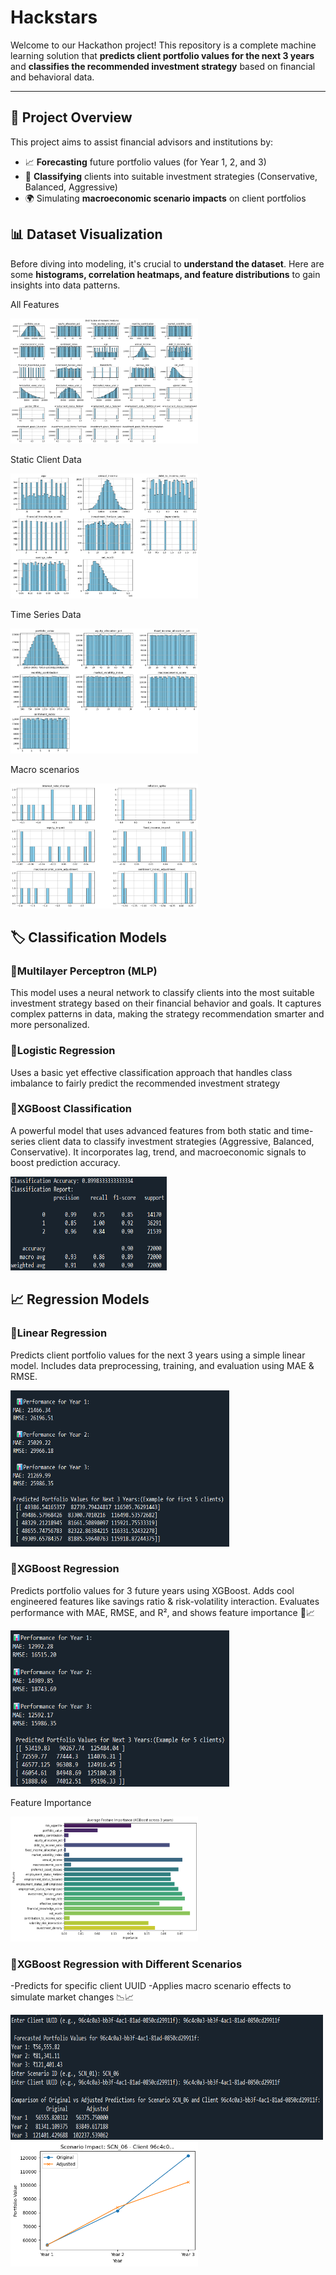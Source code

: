 # Hackstars
Welcome to our Hackathon project! This repository is a complete machine learning solution that **predicts client portfolio values for the next 3 years** and **classifies the recommended investment strategy** based on financial and behavioral data.

---

## 🧠 Project Overview

This project aims to assist financial advisors and institutions by:

- 📈 **Forecasting** future portfolio values (for Year 1, 2, and 3)
- 🧭 **Classifying** clients into suitable investment strategies (Conservative, Balanced, Aggressive)
- 🌍 Simulating **macroeconomic scenario impacts** on client portfolios

## 📊 Dataset Visualization
Before diving into modeling, it's crucial to **understand the dataset**. Here are some **histograms, correlation heatmaps, and feature distributions** to gain insights into data patterns.  

All Features 

<img src="https://github.com/AditiG593/Hackstars/blob/main/Assets/Data%20Visualization.png" width="300" height="200" />

Static Client Data

<img src="https://github.com/AditiG593/Hackstars/blob/main/Assets/Static_Client_Data.png" width="300" height="200" />

Time Series Data

<img src="https://github.com/AditiG593/Hackstars/blob/main/Assets/Time_Series_Data.png" width="300" height="200" />

Macro scenarios

<img src="https://github.com/AditiG593/Hackstars/blob/main/Assets/Macro_scenarios.png" width="300" height="200" />


## 🏷️ Classification Models
### 🚀Multilayer Perceptron (MLP)
This model uses a neural network to classify clients into the most suitable investment strategy based on their financial behavior and goals. It captures complex patterns in data, making the strategy recommendation smarter and more personalized.

### 🚀Logistic Regression
Uses a basic yet effective classification approach that handles class imbalance to fairly predict the recommended investment strategy

### 🚀XGBoost Classification
A powerful model that uses advanced features from both static and time-series client data to classify investment strategies (Aggressive, Balanced, Conservative).
It incorporates lag, trend, and macroeconomic signals to boost prediction accuracy.

<img src="https://raw.githubusercontent.com/AditiG593/Hackstars/main/Assets/Classification_XGBoost.png" width="250" height="150" />


## 📈 Regression Models

### 🔢Linear Regression
Predicts client portfolio values for the next 3 years using a simple linear model. Includes data preprocessing, training, and evaluation using MAE & RMSE.

<img src="https://github.com/AditiG593/Hackstars/blob/main/Assets/Regression_Linear.png" width="350" height="250" />

### 🔢XGBoost Regression
Predicts portfolio values for 3 future years using XGBoost. Adds cool engineered features like savings ratio & risk-volatility interaction. Evaluates performance with MAE, RMSE, and R², and shows feature importance 🌟📈

<img src="https://github.com/AditiG593/Hackstars/blob/main/Assets/Regression_XGBoost.png" width="350" height="250" />


Feature Importance

<img src="https://github.com/AditiG593/Hackstars/blob/main/Assets/Regression_Feature_Importance.png" width="300" height="200" />


### 🔢XGBoost Regression with Different Scenarios
-Predicts for specific client UUID
-Applies macro scenario effects to simulate market changes 📉📈

<img src="https://github.com/AditiG593/Hackstars/blob/main/Assets/Regression_XGBoost_2.png" width="500" height="200" />

<img src="https://github.com/AditiG593/Hackstars/blob/main/Assets/Regression_XGBoost_Scenario.png" width="300" height="200" />




